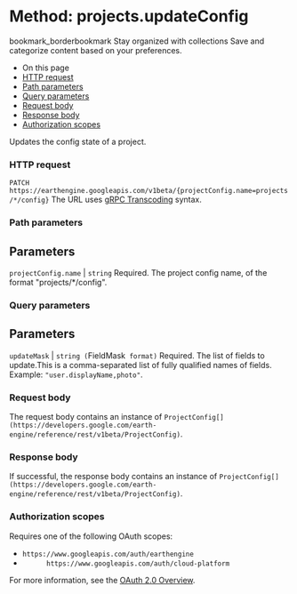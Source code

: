  
#  Method: projects.updateConfig
bookmark_borderbookmark Stay organized with collections  Save and categorize content based on your preferences.
  * On this page
  * [HTTP request](https://developers.google.com/earth-engine/reference/rest/v1beta/projects/updateConfig#http-request)
  * [Path parameters](https://developers.google.com/earth-engine/reference/rest/v1beta/projects/updateConfig#path-parameters)
  * [Query parameters](https://developers.google.com/earth-engine/reference/rest/v1beta/projects/updateConfig#query-parameters)
  * [Request body](https://developers.google.com/earth-engine/reference/rest/v1beta/projects/updateConfig#request-body)
  * [Response body](https://developers.google.com/earth-engine/reference/rest/v1beta/projects/updateConfig#response-body)
  * [Authorization scopes](https://developers.google.com/earth-engine/reference/rest/v1beta/projects/updateConfig#authorization-scopes)


Updates the config state of a project.
### HTTP request
`PATCH https://earthengine.googleapis.com/v1beta/{projectConfig.name=projects/*/config}`
The URL uses [gRPC Transcoding](https://google.aip.dev/127) syntax.
### Path parameters
Parameters  
---  
`projectConfig.name` |  `string` Required. The project config name, of the format "projects/*/config".  
### Query parameters
Parameters  
---  
`updateMask` |  `string (`FieldMask[](https://protobuf.dev/reference/protobuf/google.protobuf/#field-mask)` format)` Required. The list of fields to update.This is a comma-separated list of fully qualified names of fields. Example: `"user.displayName,photo"`.  
### Request body
The request body contains an instance of `ProjectConfig[](https://developers.google.com/earth-engine/reference/rest/v1beta/ProjectConfig)`.
### Response body
If successful, the response body contains an instance of `ProjectConfig[](https://developers.google.com/earth-engine/reference/rest/v1beta/ProjectConfig)`.
### Authorization scopes
Requires one of the following OAuth scopes:
  * `https://www.googleapis.com/auth/earthengine`
  * `      https://www.googleapis.com/auth/cloud-platform`


For more information, see the [OAuth 2.0 Overview](https://developers.google.com/identity/protocols/OAuth2).
